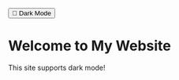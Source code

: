 <body>
  <button onclick="toggleTheme()" id="theme-toggle">🌙 Dark Mode</button>
  <h1>Welcome to My Website</h1>
  <p>This site supports dark mode!</p>

  <script>
    function toggleTheme() {
      const body = document.body;
      const button = document.getElementById("theme-toggle");

      body.classList.toggle("dark-mode");

      if (body.classList.contains("dark-mode")) {
        button.textContent = "☀️ Light Mode";
      } else {
        button.textContent = "🌙 Dark Mode";
      }
    }
  </script>
</body>
